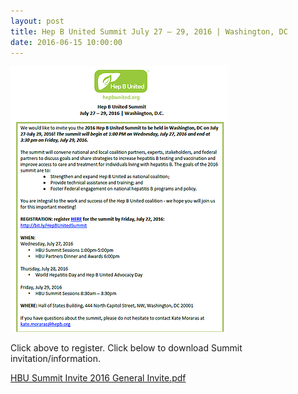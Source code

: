 ```yaml
---
layout: post
title: Hep B United Summit July 27 – 29, 2016 | Washington, DC
date: 2016-06-15 10:00:00
---
```


[![](/assets/images/hep-b-united-summit-july-27-29-2016-washington-dc.png)](https://docs.google.com/forms/d/e/1FAIpQLSfujqv83s8RAfRDPoekZM0thNvmNQMxXou7BPec_lIRG2gZAg/viewform?c=0&w=1)

Click above to register.  Click below to download Summit invitation/information.

[HBU Summit Invite 2016 General Invite.pdf](https://jumpshare.com/v/HL7tENCZOyOktKJbimGU)
